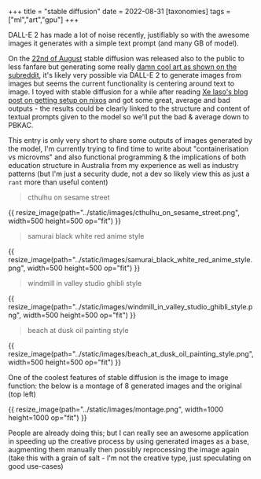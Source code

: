+++
title = "stable diffusion"
date = 2022-08-31
[taxonomies]
tags = ["ml","art","gpu"]
+++

DALL-E 2 has made a lot of noise recently, justifiably so with the awesome images it generates
with a simple text prompt (and many GB of model).

On the [22nd of August](https://stability.ai/blog/stable-diffusion-public-release) stable diffusion was
released also to the public to less fanfare but generating some really 
[damn cool art as shown on the subreddit](https://www.reddit.com/r/StableDiffusion/), it's likely very possible via
DALL-E 2 to generate images from images but seems the current functionality is centering around text to image.
I toyed with stable diffusion for a while after reading [Xe Iaso's blog post on getting setup on nixos](https://xeiaso.net/blog/stable-diffusion-nixos)
and got some great, average and bad outputs - the results could be clearly linked to the structure and content of 
textual prompts given to the model so we'll put the bad & average down to PBKAC.

This entry is only very short to share some outputs of images generated by the model, I'm currently trying to find
time to write about "containerisation vs microvms" and also functional programming & the implications of both
education structure in Australia from my experience as well as industry patterns (but I'm just a security dude, not a dev
so likely view this as just a `rant` more than useful content)

> cthulhu on sesame street

{{ resize_image(path="../static/images/cthulhu_on_sesame_street.png", width=500 height=500 op="fit") }}

> samurai black white red anime style

{{ resize_image(path="../static/images/samurai_black_white_red_anime_style.png", width=500 height=500 op="fit") }}

> windmill in valley studio ghibli style

{{ resize_image(path="../static/images/windmill_in_valley_studio_ghibli_style.png", width=500 height=500 op="fit") }}

> beach at dusk oil painting style

{{ resize_image(path="../static/images/beach_at_dusk_oil_painting_style.png", width=500 height=500 op="fit") }}

One of the coolest features of stable diffusion is the image to image function: the below is a montage of 8 generated images and the original (top left)

{{ resize_image(path="../static/images/montage.png", width=1000 height=1000 op="fit") }}

People are already doing this; but I can really see an awesome application in speeding up the creative process by using generated images as a base,
augmenting them manually then possibly reprocessing the image again (take this with a grain of salt - I'm not the creative type, just speculating on good use-cases)